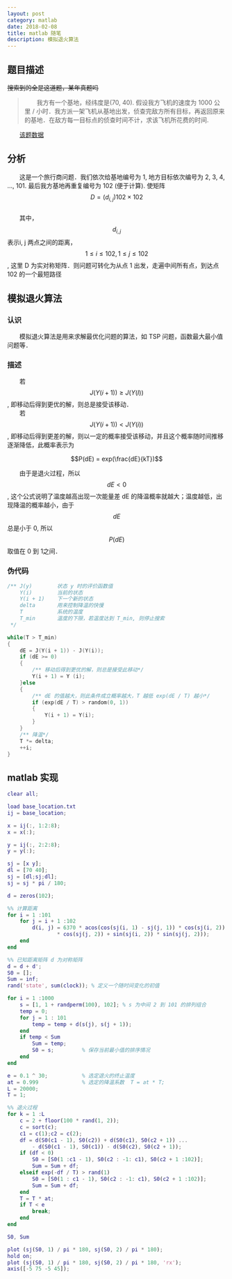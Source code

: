 ```yaml
---
layout: post
category: matlab
date: 2018-02-08
title: matlab 随笔
description: 模拟退火算法
---
```


## 题目描述

~~搜索到的全是这道题，某年真题吗~~

> 　　我方有一个基地，经纬度是(70, 40). 假设我方飞机的速度为 1000 公里 / 小时．我方派一架飞机从基地出发，侦查完敌方所有目标，再返回原来的基地．在敌方每一目标点的侦查时间不计，求该飞机所花费的时间.

　　[该题数据](/downloads/base_location.txt)

## 分析

　　这是一个旅行商问题．我们依次给基地编号为 1, 地方目标依次编号为 2, 3, 4, ..., 101. 最后我方基地再重复编号为 102 (便于计算). 使矩阵 $$D = (d_{i, j}) 102 \times 102$$<br> 　　其中，$$d_{i,j}$$表示i, j 两点之间的距离，$$ 1 \leq i \leq 102, 1 \leq j \leq 102$$, 这里 D 为实对称矩阵．则问题可转化为从点 1 出发，走遍中间所有点，到达点 102 的一个最短路径

## 模拟退火算法

### 认识

　　模拟退火算法是用来求解最优化问题的算法，如 TSP 问题，函数最大最小值问题等．

### 描述

　　若 $$J(Y(i + 1)) \geq J(Y(I))$$, 即移动后得到更优的解，则总是接受该移动．<br>
　　若 $$J(Y(i + 1)) < J(Y(i))$$, 即移动后得到更差的解，则以一定的概率接受该移动，并且这个概率随时间推移逐渐降低，此概率表示为

$$P(dE) = exp(\frac{dE}{kT})$$

　　由于是退火过程，所以 $$dE < 0$$, 这个公式说明了温度越高出现一次能量差 dE 的降温概率就越大；温度越低，出现降温的概率越小，由于 $$dE$$ 总是小于 0, 所以 $$P(dE)$$ 取值在 0 到 1之间．

### 伪代码

```c++
/** J(y)        状态 y 时的评价函数值
    Y(i)        当前的状态
    Y(i + 1)    下一个新的状态
    delta       用来控制降温的快慢
    T           系统的温度
    T_min       温度的下限，若温度达到 T_min, 则停止搜索
 */

while(T > T_min)
{
    dE = J(Y(i + 1)) - J(Y(i));
    if (dE >= 0)
    {
        /** 移动后得到更优的解，则总是接受此移动*/
        Y(i + 1) = Y (i);
    }else
    {
        /** dE 的值越大，则此条件成立概率越大，T 越低 exp(dE / T) 越小*/
        if (exp(dE / T) > random(0, 1))
        {
            Y(i + 1) = Y(i);
        }
    }
    /** 降温*/
    T *= delta;
    ++i;
}
```

## matlab 实现

```matlab
clear all;

load base_location.txt
ij = base_location;

x = ij(:, 1:2:8);
x = x(:);

y = ij(:, 2:2:8);
y = y(:);

sj = [x y];
dl = [70 40];
sj = [dl;sj;dl];
sj = sj * pi / 180;

d = zeros(102);

%% 计算距离
for i = 1 :101
    for j = i + 1 :102
        d(i, j) = 6370 * acos(cos(sj(i, 1) - sj(j, 1)) * cos(sj(i, 2)) ...
                * cos(sj(j, 2)) + sin(sj(i, 2)) * sin(sj(j, 2)));
    end
end

%% 已知距离矩阵 d 为对称矩阵
d = d + d';
S0 = [];
Sum = inf;
rand('state', sum(clock)); % 定义一个随时间变化的初值

for i = 1 :1000
    s = [1, 1 + randperm(100), 102]; % s 为中间 2 到 101 的排列组合
    temp = 0;
    for j = 1 : 101
        temp = temp + d(s(j), s(j + 1));
    end
    if temp < Sum
        Sum = temp;
        S0 = s;         % 保存当前最小值的排序情况
    end
end

e = 0.1 ^ 30;           % 选定退火的终止温度
at = 0.999              % 选定的降温系数  T = at * T;
L = 20000;
T = 1;

%% 退火过程
for k = 1 :L
    c = 2 + floor(100 * rand(1, 2));
    c = sort(c);
    c1 = c(1);c2 = c(2);
    df = d(S0(c1 - 1), S0(c2)) + d(S0(c1), S0(c2 + 1)) ...
        - d(S0(c1 - 1), S0(c1)) - d(S0(c2), S0(c2 + 1));
    if (df < 0)
        S0 = [S0(1 :c1 - 1), S0(c2 : -1: c1), S0(c2 + 1 :102)];
        Sum = Sum + df;
    elseif exp(-df / T) > rand(1) 
        S0 = [S0(1 : c1 - 1), S0(c2 : -1: c1), S0(c2 + 1 :102)];
        Sum = Sum + df;
    end
    T = T * at;
    if T < e
        break;
    end
end

S0, Sum

plot (sj(S0, 1) / pi * 180, sj(S0, 2) / pi * 180);
hold on;
plot (sj(S0, 1) / pi * 180, sj(S0, 2) / pi * 180, 'rx');
axis([-5 75 -5 45]);
```
<!--
> 　　我认识你，我永远记得你．那时候你还很年轻，人人都说你美，现在，我是特来告诉你，对我来说，我觉得现在你比年轻时更美，与你那时的面容相比，我更爱你现在备受摧残的面容
-->